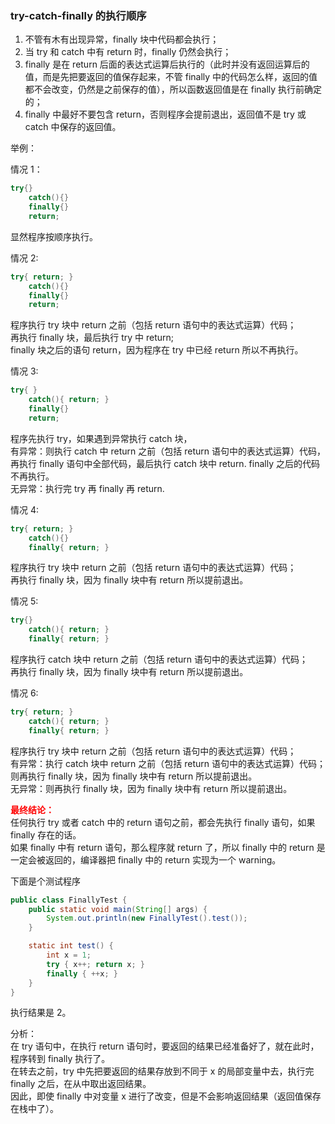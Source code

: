 
### try-catch-finally 的执行顺序
1. 不管有木有出现异常，finally 块中代码都会执行；
2. 当 try 和 catch 中有 return 时，finally 仍然会执行；
3. finally 是在 return 后面的表达式运算后执行的（此时并没有返回运算后的值，而是先把要返回的值保存起来，不管 finally 中的代码怎么样，返回的值都不会改变，仍然是之前保存的值），所以函数返回值是在 finally 执行前确定的；
4. finally 中最好不要包含 return，否则程序会提前退出，返回值不是 try 或 catch 中保存的返回值。

举例：

情况 1：
```java
try{} 
    catch(){}
    finally{} 
    return;
```

显然程序按顺序执行。

情况 2:
```java
try{ return; }
    catch(){} 
    finally{} 
    return;
```

程序执行 try 块中 return 之前（包括 return 语句中的表达式运算）代码；  
再执行 finally 块，最后执行 try 中 return;  
finally 块之后的语句 return，因为程序在 try 中已经 return 所以不再执行。

情况 3:
```java
try{ } 
    catch(){ return; } 
    finally{} 
    return;
```

程序先执行 try，如果遇到异常执行 catch 块，  
有异常：则执行 catch 中 return 之前（包括 return 语句中的表达式运算）代码，再执行 finally 语句中全部代码，最后执行 catch 块中 return. finally 之后的代码不再执行。  
无异常：执行完 try 再 finally 再 return.

情况 4:
```java
try{ return; }
    catch(){} 
    finally{ return; }
```

程序执行 try 块中 return 之前（包括 return 语句中的表达式运算）代码；  
再执行 finally 块，因为 finally 块中有 return 所以提前退出。

情况 5:
```java
try{} 
    catch(){ return; }
    finally{ return; }
```

程序执行 catch 块中 return 之前（包括 return 语句中的表达式运算）代码；  
再执行 finally 块，因为 finally 块中有 return 所以提前退出。

情况 6:
```java
try{ return; }
    catch(){ return; } 
    finally{ return; }
```

程序执行 try 块中 return 之前（包括 return 语句中的表达式运算）代码；  
有异常：执行 catch 块中 return 之前（包括 return 语句中的表达式运算）代码；则再执行 finally 块，因为 finally 块中有 return 所以提前退出。  
无异常：则再执行 finally 块，因为 finally 块中有 return 所以提前退出。

 

<span style="color: red;font-weight: bold;">最终结论：</span>  
任何执行 try 或者 catch 中的 return 语句之前，都会先执行 finally 语句，如果 finally 存在的话。  
如果 finally 中有 return 语句，那么程序就 return 了，所以 finally 中的 return 是一定会被返回的，编译器把 finally 中的 return 实现为一个 warning。

下面是个测试程序
```java
public class FinallyTest {
    public static void main(String[] args) {
        System.out.println(new FinallyTest().test());
    }

    static int test() {
        int x = 1;
        try { x++; return x; }
        finally { ++x; }
    }
}
```

执行结果是 2。

分析：  
在 try 语句中，在执行 return 语句时，要返回的结果已经准备好了，就在此时，程序转到 finally 执行了。  
在转去之前，try 中先把要返回的结果存放到不同于 x 的局部变量中去，执行完 finally 之后，在从中取出返回结果。  
因此，即使 finally 中对变量 x 进行了改变，但是不会影响返回结果（返回值保存在栈中了）。


